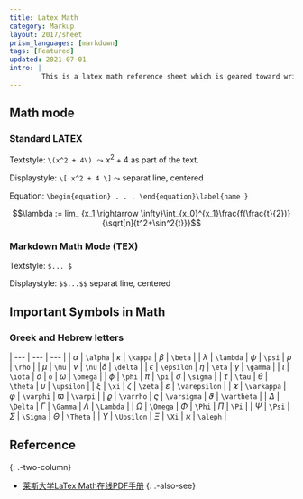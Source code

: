 ```yaml
---
title: Latex Math
category: Markup
layout: 2017/sheet
prism_languages: [markdown]
tags: [Featured]
updated: 2021-07-01
intro: | 
        This is a latex math reference sheet which is geared toward writing scientific papers. 
---
```



## Math mode 

### Standard LATEX

Textstyle: `\(x^2 + 4\)`  $\leadsto x^2 + 4$ as part of the text.

Displaystyle: `\[ x^2 + 4 \]` $\leadsto$  separat line, centered

Equation: `\begin{equation} . . . \end{equation}\label{name }`

$$\lambda := lim_ {x_1 \rightarrow \infty}\int_{x_0}^{x_1}\frac{f(\frac{t}{2})}{\sqrt[n]{t^2+\sin^2{t}}}$$


### Markdown Math Mode (TEX)

Textstyle: `$... $` 

Displaystyle: `$$...$$` separat line, centered

## Important Symbols in Math

### Greek and Hebrew letters


| --- | --- | --- |
| $\alpha$ | `\alpha` | $\kappa$ | `\kappa` | $\beta$ | `\beta` |
| $\lambda$ | `\lambda` | $\psi$ | `\psi` | $\rho$ | `\rho` |
| $\mu$ | `\mu` | $\nu$ | `\nu` |$\delta$ | `\delta` |
| $\epsilon$ | `\epsilon` | $\eta$ | `\eta` | $\gamma$ | `\gamma` |
| $\iota$ | `\iota` | $o$ | `o` | $\omega$ | `\omega` |
| $\phi$ | `\phi` | $\pi$ | `\pi` | $\sigma$ | `\sigma` |
| $\tau$ | `\tau` | $\theta$ | `\theta` | $\upsilon$ | `\upsilon` |
| $\xi$ | `\xi` | $\zeta$ | `\zeta` | $\varepsilon$ | `\varepsilon` |
| $\varkappa$ | `\varkappa` | $\varphi$ | `\varphi` | $\varpi$ | `\varpi` |
| $\varrho$ | `\varrho` | $\varsigma$ | `\varsigma` | $\vartheta$ | `\vartheta` |
| $\Delta$ | `\Delta` | $\Gamma$ | `\Gamma` | $\Lambda$ | `\Lambda` |
| $\Omega$ | `\Omega` | $\Phi$ | `\Phi` | $\Pi$ | `\Pi` |
| $\Psi$ | `\Psi` | $\Sigma$ | `\Sigma` | $\Theta$ | `\Theta` |
| $\Upsilon$ | `\Upsilon` | $\Xi$ | `\Xi` | $\aleph$ | `\aleph` |
<!-- | $\beth$ | `\beth` | $\daleth$ | `\daleth` | $\gimel$ | `\gimel` -->


## Refercence

{: .-two-column}

 * [莱斯大学LaTex Math在线PDF手册](https://www.caam.rice.edu/~heinken/latex/symbols.pdf)
{: .-also-see}
